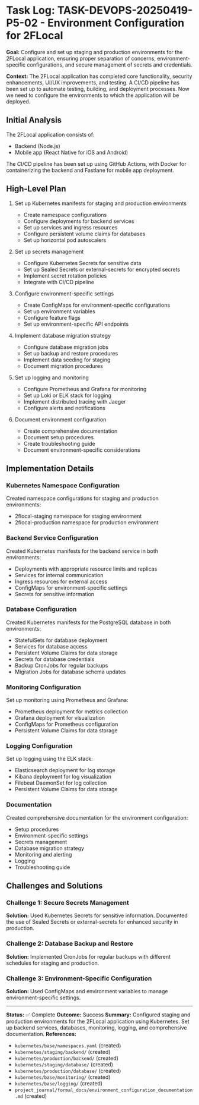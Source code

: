 # Task Log: TASK-DEVOPS-20250419-P5-02 - Environment Configuration for 2FLocal

**Goal:** Configure and set up staging and production environments for the 2FLocal application, ensuring proper separation of concerns, environment-specific configurations, and secure management of secrets and credentials.

**Context:** The 2FLocal application has completed core functionality, security enhancements, UI/UX improvements, and testing. A CI/CD pipeline has been set up to automate testing, building, and deployment processes. Now we need to configure the environments to which the application will be deployed.

## Initial Analysis

The 2FLocal application consists of:
- Backend (Node.js)
- Mobile app (React Native for iOS and Android)

The CI/CD pipeline has been set up using GitHub Actions, with Docker for containerizing the backend and Fastlane for mobile app deployment.

## High-Level Plan

1. Set up Kubernetes manifests for staging and production environments
   - Create namespace configurations
   - Configure deployments for backend services
   - Set up services and ingress resources
   - Configure persistent volume claims for databases
   - Set up horizontal pod autoscalers

2. Set up secrets management
   - Configure Kubernetes Secrets for sensitive data
   - Set up Sealed Secrets or external-secrets for encrypted secrets
   - Implement secret rotation policies
   - Integrate with CI/CD pipeline

3. Configure environment-specific settings
   - Create ConfigMaps for environment-specific configurations
   - Set up environment variables
   - Configure feature flags
   - Set up environment-specific API endpoints

4. Implement database migration strategy
   - Configure database migration jobs
   - Set up backup and restore procedures
   - Implement data seeding for staging
   - Document migration procedures

5. Set up logging and monitoring
   - Configure Prometheus and Grafana for monitoring
   - Set up Loki or ELK stack for logging
   - Implement distributed tracing with Jaeger
   - Configure alerts and notifications

6. Document environment configuration
   - Create comprehensive documentation
   - Document setup procedures
   - Create troubleshooting guide
   - Document environment-specific considerations

## Implementation Details

### Kubernetes Namespace Configuration

Created namespace configurations for staging and production environments:
- 2flocal-staging namespace for staging environment
- 2flocal-production namespace for production environment

### Backend Service Configuration

Created Kubernetes manifests for the backend service in both environments:
- Deployments with appropriate resource limits and replicas
- Services for internal communication
- Ingress resources for external access
- ConfigMaps for environment-specific settings
- Secrets for sensitive information

### Database Configuration

Created Kubernetes manifests for the PostgreSQL database in both environments:
- StatefulSets for database deployment
- Services for database access
- Persistent Volume Claims for data storage
- Secrets for database credentials
- Backup CronJobs for regular backups
- Migration Jobs for database schema updates

### Monitoring Configuration

Set up monitoring using Prometheus and Grafana:
- Prometheus deployment for metrics collection
- Grafana deployment for visualization
- ConfigMaps for Prometheus configuration
- Persistent Volume Claims for data storage

### Logging Configuration

Set up logging using the ELK stack:
- Elasticsearch deployment for log storage
- Kibana deployment for log visualization
- Filebeat DaemonSet for log collection
- Persistent Volume Claims for data storage

### Documentation

Created comprehensive documentation for the environment configuration:
- Setup procedures
- Environment-specific settings
- Secrets management
- Database migration strategy
- Monitoring and alerting
- Logging
- Troubleshooting guide

## Challenges and Solutions

### Challenge 1: Secure Secrets Management
**Solution:** Used Kubernetes Secrets for sensitive information. Documented the use of Sealed Secrets or external-secrets for enhanced security in production.

### Challenge 2: Database Backup and Restore
**Solution:** Implemented CronJobs for regular backups with different schedules for staging and production.

### Challenge 3: Environment-Specific Configuration
**Solution:** Used ConfigMaps and environment variables to manage environment-specific settings.

---

**Status:** ✅ Complete
**Outcome:** Success
**Summary:** Configured staging and production environments for the 2FLocal application using Kubernetes. Set up backend services, databases, monitoring, logging, and comprehensive documentation.
**References:**
- `kubernetes/base/namespaces.yaml` (created)
- `kubernetes/staging/backend/` (created)
- `kubernetes/production/backend/` (created)
- `kubernetes/staging/database/` (created)
- `kubernetes/production/database/` (created)
- `kubernetes/base/monitoring/` (created)
- `kubernetes/base/logging/` (created)
- `project_journal/formal_docs/environment_configuration_documentation.md` (created)
